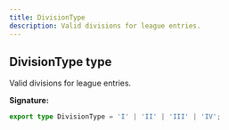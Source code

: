 ```yaml
---
title: DivisionType
description: Valid divisions for league entries.
---
```


## DivisionType type

Valid divisions for league entries.

**Signature:**

```ts
export type DivisionType = 'I' | 'II' | 'III' | 'IV';
```

